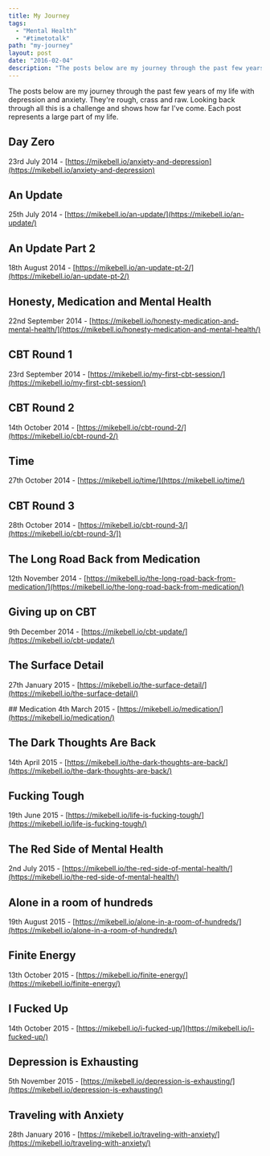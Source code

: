 ```yaml
---
title: My Journey
tags:
  - "Mental Health"
  - "#timetotalk"
path: "my-journey"
layout: post
date: "2016-02-04"
description: "The posts below are my journey through the past few years of my life with depression and anxiety. They're rough, crass and raw. Looking back through all this is a challenge and shows how far I've come. Each post represents a large part of my life."
---
```

The posts below are my journey through the past few years of my life with depression and anxiety. They're rough, crass and raw. Looking back through all this is a challenge and shows how far I've come. Each post represents a large part of my life.

## Day Zero
23rd July 2014 - [https://mikebell.io/anxiety-and-depression](https://mikebell.io/anxiety-and-depression)

## An Update
25th July 2014 - [https://mikebell.io/an-update/](https://mikebell.io/an-update/)

## An Update Part 2
18th August 2014 - [https://mikebell.io/an-update-pt-2/](https://mikebell.io/an-update-pt-2/)

## Honesty, Medication and Mental Health
22nd September 2014 - [https://mikebell.io/honesty-medication-and-mental-health/](https://mikebell.io/honesty-medication-and-mental-health/)

## CBT Round 1
23rd September 2014 - [https://mikebell.io/my-first-cbt-session/](https://mikebell.io/my-first-cbt-session/)

## CBT Round 2
14th October 2014 - [https://mikebell.io/cbt-round-2/](https://mikebell.io/cbt-round-2/)

## Time
27th October 2014 - [https://mikebell.io/time/](https://mikebell.io/time/)

## CBT Round 3
28th October 2014 - [https://mikebell.io/cbt-round-3/](https://mikebell.io/cbt-round-3/])

## The Long Road Back from Medication
12th November 2014 - [https://mikebell.io/the-long-road-back-from-medication/](https://mikebell.io/the-long-road-back-from-medication/)

## Giving up on CBT
9th December 2014 - [https://mikebell.io/cbt-update/](https://mikebell.io/cbt-update/)

## The Surface Detail
27th January 2015 - [https://mikebell.io/the-surface-detail/](https://mikebell.io/the-surface-detail/)

## Medication
4th March 2015 - [https://mikebell.io/medication/](https://mikebell.io/medication/)

## The Dark Thoughts Are Back
14th April 2015 - [https://mikebell.io/the-dark-thoughts-are-back/](https://mikebell.io/the-dark-thoughts-are-back/)

## Fucking Tough
19th June 2015 - [https://mikebell.io/life-is-fucking-tough/](https://mikebell.io/life-is-fucking-tough/)

## The Red Side of Mental Health
2nd July 2015 - [https://mikebell.io/the-red-side-of-mental-health/](https://mikebell.io/the-red-side-of-mental-health/)

## Alone in a room of hundreds
19th August 2015 - [https://mikebell.io/alone-in-a-room-of-hundreds/](https://mikebell.io/alone-in-a-room-of-hundreds/)

## Finite Energy
13th October 2015 - [https://mikebell.io/finite-energy/](https://mikebell.io/finite-energy/)

## I Fucked Up
14th October 2015 - [https://mikebell.io/i-fucked-up/](https://mikebell.io/i-fucked-up/)

## Depression is Exhausting
5th November 2015 - [https://mikebell.io/depression-is-exhausting/](https://mikebell.io/depression-is-exhausting/)

## Traveling with Anxiety
28th January 2016 - [https://mikebell.io/traveling-with-anxiety/](https://mikebell.io/traveling-with-anxiety/)
